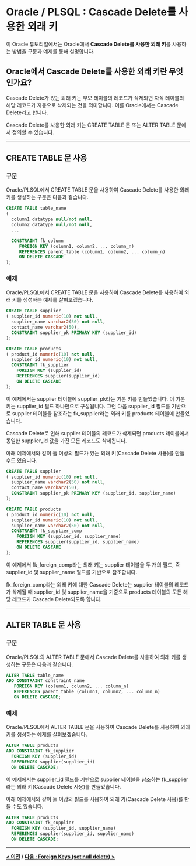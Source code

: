 # Oracle / PLSQL : Cascade Delete를 사용한 외래 키

이 Oracle 튜토리얼에서는 Oracle에서 **Cascade Delete를 사용한 외래 키**를 사용하는 방법을 구문과 예제를 통해 설명합니다.

## Oracle에서 Cascade Delete를 사용한 외래 키란 무엇인가요?
Cascade Delete가 있는 외래 키는 부모 테이블의 레코드가 삭제되면 자식 테이블의 해당 레코드가 자동으로 삭제되는 것을 의미합니다. 이를 Oracle에서는 Cascade Delete라고 합니다.

Cascade Delete를 사용한 외래 키는 CREATE TABLE 문 또는 ALTER TABLE 문에서 정의할 수 있습니다.

---
## CREATE TABLE 문 사용

### 구문
Oracle/PLSQL에서 CREATE TABLE 문을 사용하여 Cascade Delete를 사용한 외래 키를 생성하는 구문은 다음과 같습니다.
```sql
CREATE TABLE table_name
(
  column1 datatype null/not null,
  column2 datatype null/not null,
  ...

  CONSTRAINT fk_column
     FOREIGN KEY (column1, column2, ... column_n)
     REFERENCES parent_table (column1, column2, ... column_n)
     ON DELETE CASCADE
);
```

### 예제
Oracle/PLSQL에서 CREATE TABLE 문을 사용하여 Cascade Delete를 사용하여 외래 키를 생성하는 예제를 살펴보겠습니다.
```sql
CREATE TABLE supplier
( supplier_id numeric(10) not null,
  supplier_name varchar2(50) not null,
  contact_name varchar2(50),
  CONSTRAINT supplier_pk PRIMARY KEY (supplier_id)
);

CREATE TABLE products
( product_id numeric(10) not null,
  supplier_id numeric(10) not null,
  CONSTRAINT fk_supplier
    FOREIGN KEY (supplier_id)
    REFERENCES supplier(supplier_id)
    ON DELETE CASCADE
);
```
이 예제에서는 supplier 테이블에 supplier_pk라는 기본 키를 만들었습니다. 이 기본 키는 supplier_id 필드 하나만으로 구성됩니다. 그런 다음 supplier_id 필드를 기반으로 supplier 테이블을 참조하는 fk_supplier라는 외래 키를 products 테이블에 만들었습니다.

Cascade Delete로 인해 supplier 테이블의 레코드가 삭제되면 products 테이블에서 동일한 supplier_id 값을 가진 모든 레코드도 삭제됩니다.

아래 예제에서와 같이 둘 이상의 필드가 있는 외래 키(Cascade Delete 사용)를 만들 수도 있습니다.
```sql
CREATE TABLE supplier
( supplier_id numeric(10) not null,
  supplier_name varchar2(50) not null,
  contact_name varchar2(50),
  CONSTRAINT supplier_pk PRIMARY KEY (supplier_id, supplier_name)
);

CREATE TABLE products
( product_id numeric(10) not null,
  supplier_id numeric(10) not null,
  supplier_name varchar2(50) not null,
  CONSTRAINT fk_supplier_comp
    FOREIGN KEY (supplier_id, supplier_name)
    REFERENCES supplier(supplier_id, supplier_name)
    ON DELETE CASCADE
);
```
이 예제에서 fk_foreign_comp라는 외래 키는 supplier 테이블을 두 개의 필드, 즉 supplier_id 및 supplier_name 필드를 기반으로 참조합니다.

fk_foreign_comp라는 외래 키에 대한 Cascade Delete는 supplier 테이블의 레코드가 삭제될 때 supplier_id 및 supplier_name을 기준으로 products 테이블의 모든 해당 레코드가 Cascade Delete되도록 합니다.

---
## ALTER TABLE 문 사용

### 구문
Oracle/PLSQL의 ALTER TABLE 문에서 Cascade Delete를 사용하여 외래 키를 생성하는 구문은 다음과 같습니다.
```sql
ALTER TABLE table_name
ADD CONSTRAINT constraint_name
   FOREIGN KEY (column1, column2, ... column_n)
   REFERENCES parent_table (column1, column2, ... column_n)
   ON DELETE CASCADE;
```

### 예제
Oracle/PLSQL에서 ALTER TABLE 문을 사용하여 Cascade Delete를 사용하여 외래 키를 생성하는 예제를 살펴보겠습니다.
```sql
ALTER TABLE products
ADD CONSTRAINT fk_supplier
  FOREIGN KEY (supplier_id)
  REFERENCES supplier(supplier_id)
  ON DELETE CASCADE;
```
이 예제에서는 supplier_id 필드를 기반으로 supplier 테이블을 참조하는 fk_supplier라는 외래 키(Cascade Delete 사용)를 만들었습니다.

아래 예제에서와 같이 둘 이상의 필드를 사용하여 외래 키(Cascade Delete 사용)를 만들 수도 있습니다.
```sql
ALTER TABLE products
ADD CONSTRAINT fk_supplier
  FOREIGN KEY (supplier_id, supplier_name)
  REFERENCES supplier(supplier_id, supplier_name)
  ON DELETE CASCADE;
```

---
**[< 이전](Foreign_Keys.md) / [다음 : Foreign Keys (set null delete) >](Foreign_Keys_Null.md)**
